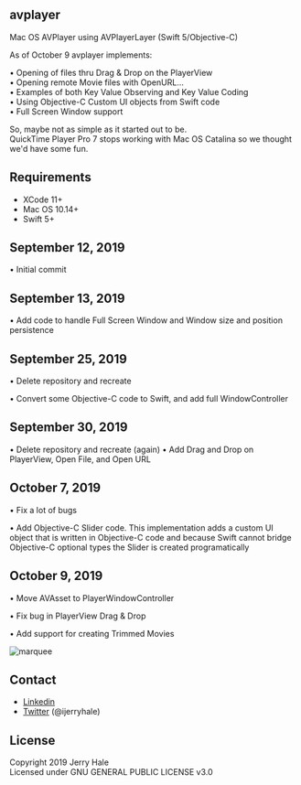 ## avplayer

Mac OS AVPlayer using AVPlayerLayer (Swift 5/Objective-C)

As of October 9 avplayer implements:

•   Opening of files thru Drag & Drop on the PlayerView
<br>
•   Opening remote Movie files with OpenURL...
<br>
•   Examples of both Key Value Observing and Key Value Coding
<br>
•   Using Objective-C Custom UI objects from Swift code
<br>
•   Full Screen Window support

So, maybe not as simple as it started out to be.
<br>
QuickTime Player Pro 7 stops working with Mac OS Catalina so we thought we'd have some fun.


## Requirements

- XCode 11+
- Mac OS 10.14+
- Swift 5+

## September 12, 2019

•   Initial commit

## September 13, 2019

•   Add code to handle Full Screen Window and Window size and position persistence

## September 25, 2019

•   Delete repository and recreate

•   Convert some Objective-C code to Swift, and add full WindowController

## September 30, 2019

•   Delete repository and recreate (again)
•   Add Drag and Drop on PlayerView, Open File, and Open URL

## October 7, 2019

•   Fix a lot of bugs

•   Add Objective-C Slider code. This implementation adds a custom UI object that is written in Objective-C code and because Swift cannot bridge Objective-C optional types the Slider is created programatically

## October 9, 2019

•   Move AVAsset to PlayerWindowController

•   Fix bug in PlayerView Drag & Drop

•   Add support for creating Trimmed Movies

![marquee](https://cormya.com/avplayer-3.png "AVPlayer")
## Contact

- [Linkedin][2]
- [Twitter][3] (@ijerryhale)

[2]: https://es.linkedin.com/in/ijerryhale
[3]: http://twitter.com/ijerryhale "Jerry Hale"

## License

Copyright 2019 Jerry Hale
<br>
Licensed under GNU GENERAL PUBLIC LICENSE v3.0

